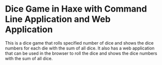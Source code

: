 # Dice Game in Haxe with Command Line Application and Web Application

This is a dice game that rolls specified number of dice and shows the dice numbers for each die with the sum of all dice. It also has a web application that can be used in the browser to roll the dice and shows the dice numbers with the sum of all dice.